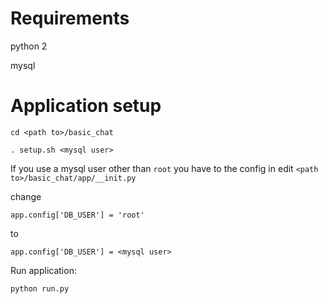 # Requirements

python 2

mysql


# Application setup

`cd <path to>/basic_chat`

`. setup.sh <mysql user>`

If you use a mysql user other than `root` you have to the config in edit `<path to>/basic_chat/app/__init.py`

change

```
app.config['DB_USER'] = 'root'
```

to

```
app.config['DB_USER'] = <mysql user>
```

Run application:

```
python run.py
```

